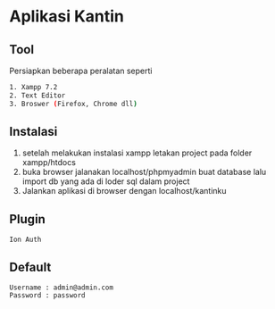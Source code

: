 # Aplikasi Kantin



## Tool

Persiapkan beberapa peralatan seperti

```bash
1. Xampp 7.2
2. Text Editor
3. Broswer (Firefox, Chrome dll)
```


## Instalasi

1. setelah melakukan instalasi xampp letakan project pada folder xampp/htdocs
3. buka browser jalanakan localhost/phpmyadmin buat database lalu import db yang ada di loder sql dalam project
4. Jalankan aplikasi di browser dengan localhost/kantinku


## Plugin

```
Ion Auth
```

## Default
```
Username : admin@admin.com
Password : password
```
